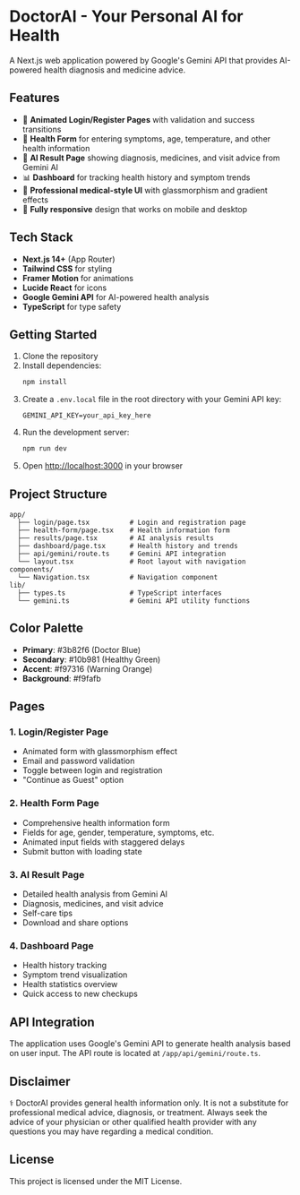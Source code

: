 # DoctorAI - Your Personal AI for Health

A Next.js web application powered by Google's Gemini API that provides AI-powered health diagnosis and medicine advice.

## Features

- 🎨 **Animated Login/Register Pages** with validation and success transitions
- 📝 **Health Form** for entering symptoms, age, temperature, and other health information
- 🤖 **AI Result Page** showing diagnosis, medicines, and visit advice from Gemini AI
- 📊 **Dashboard** for tracking health history and symptom trends
- 🎯 **Professional medical-style UI** with glassmorphism and gradient effects
- 📱 **Fully responsive** design that works on mobile and desktop

## Tech Stack

- **Next.js 14+** (App Router)
- **Tailwind CSS** for styling
- **Framer Motion** for animations
- **Lucide React** for icons
- **Google Gemini API** for AI-powered health analysis
- **TypeScript** for type safety

## Getting Started

1. Clone the repository
2. Install dependencies:
   ```bash
   npm install
   ```
3. Create a `.env.local` file in the root directory with your Gemini API key:
   ```
   GEMINI_API_KEY=your_api_key_here
   ```
4. Run the development server:
   ```bash
   npm run dev
   ```
5. Open [http://localhost:3000](http://localhost:3000) in your browser

## Project Structure

```
app/
  ├── login/page.tsx          # Login and registration page
  ├── health-form/page.tsx    # Health information form
  ├── results/page.tsx        # AI analysis results
  ├── dashboard/page.tsx      # Health history and trends
  ├── api/gemini/route.ts     # Gemini API integration
  └── layout.tsx              # Root layout with navigation
components/
  └── Navigation.tsx          # Navigation component
lib/
  ├── types.ts                # TypeScript interfaces
  └── gemini.ts               # Gemini API utility functions
```

## Color Palette

- **Primary**: #3b82f6 (Doctor Blue)
- **Secondary**: #10b981 (Healthy Green)
- **Accent**: #f97316 (Warning Orange)
- **Background**: #f9fafb

## Pages

### 1. Login/Register Page
- Animated form with glassmorphism effect
- Email and password validation
- Toggle between login and registration
- "Continue as Guest" option

### 2. Health Form Page
- Comprehensive health information form
- Fields for age, gender, temperature, symptoms, etc.
- Animated input fields with staggered delays
- Submit button with loading state

### 3. AI Result Page
- Detailed health analysis from Gemini AI
- Diagnosis, medicines, and visit advice
- Self-care tips
- Download and share options

### 4. Dashboard Page
- Health history tracking
- Symptom trend visualization
- Health statistics overview
- Quick access to new checkups

## API Integration

The application uses Google's Gemini API to generate health analysis based on user input. The API route is located at `/app/api/gemini/route.ts`.

## Disclaimer

⚕️ DoctorAI provides general health information only. It is not a substitute for professional medical advice, diagnosis, or treatment. Always seek the advice of your physician or other qualified health provider with any questions you may have regarding a medical condition.

## License

This project is licensed under the MIT License.